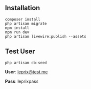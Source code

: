 
## Installation
```
composer install
php artisan migrate
npm install
npm run dev
php artisan livewire:publish --assets
```

## Test User
```
php artisan db:seed
```
**User**: leprix@test.me

**Pass**: leprixpass
